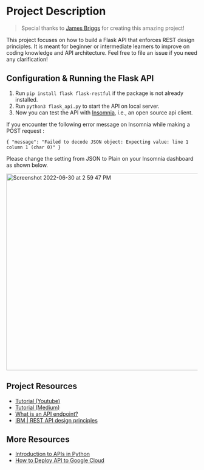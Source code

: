 # Project Description

> Special thanks to [James Briggs](https://www.youtube.com/watch?v=MF75aNH3Gjs) for creating this amazing project!

This project focuses on how to build a Flask API that enforces REST design principles. It is meant for beginner or intermediate learners to improve on coding knowledge and API architecture. Feel free to file an issue if you need any clarification!  

## Configuration & Running the Flask API 
1. Run ```pip install flask flask-restful``` if the package is not already installed.
2. Run ```python3 flask_api.py``` to start the API on local server.
3. Now you can test the API with [Insomnia](https://insomnia.rest/download), i.e., an open source api client.

If you encounter the following error message on Insomnia while making a POST request :

```{ "message": "Failed to decode JSON object: Expecting value: line 1 column 1 (char 0)" }```

Please change the setting from JSON to Plain on your Insomnia dashboard as shown below.

<img width="517" alt="Screenshot 2022-06-30 at 2 59 47 PM" src="https://user-images.githubusercontent.com/79074359/176613130-7d6f16ef-688a-43ec-b891-1d5d4f62db69.png">

## Project Resources
- [Tutorial (Youtube)](https://www.youtube.com/watch?v=MF75aNH3Gjs)
- [Tutorial (Medium)](https://towardsdatascience.com/the-right-way-to-build-an-api-with-python-cd08ab285f8f)
- [What is an API endpoint?](https://rapidapi.com/blog/api-glossary/endpoint/)
- [IBM | REST API design principles](https://www.ibm.com/sg-en/cloud/learn/rest-apis)

## More Resources
- [Introduction to APIs in Python](https://www.youtube.com/watch?v=g_yMowQikOE)
- [How to Deploy API to Google Cloud](https://www.youtube.com/watch?v=3fsIcMgUOY8&t=23s)
